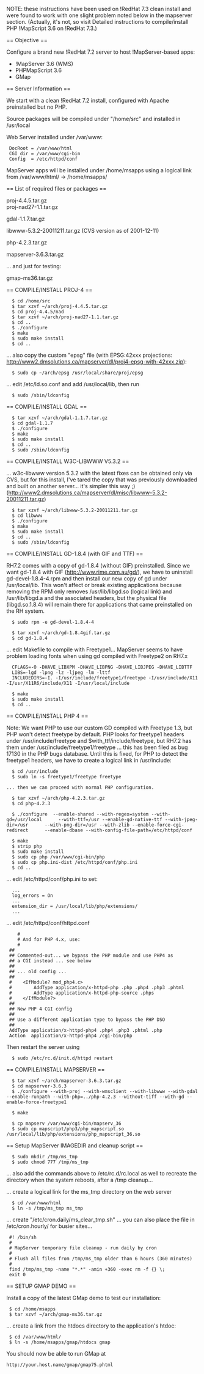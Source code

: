NOTE: these instructions have been used on !RedHat 7.3 clean install and were found to work with one slight problem noted below in the mapserver section. (Actually, it's not, so visit Detailed instructions to compile/install PHP !MapScript 3.6 on !RedHat 7.3.)                                                                                                                                                                                                                                                         
                                                                                                                                                                                                                                                                                                                                                                                                                                                                                                                             
== Objective ==                                                                                                                                                                                                                                                                                                                                                                                                                                                                                                              
                                                                                                                                                                                                                                                                                                                                                                                                                                                                                                                             
Configure a brand new !RedHat 7.2 server to host !MapServer-based apps:                                                                                                                                                                                                                                                                                                                                                                                                                                                      
                                                                                                                                                                                                                                                                                                                                                                                                                                                                                                                             
  - !MapServer 3.6 (WMS)                                                                                                                                                                                                                                                                                                                                                                                                                                                                                                     
  - PHPMapScript 3.6                                                                                                                                                                                                                                                                                                                                                                                                                                                                                                         
  - GMap                                                                                                                                                                                                                                                                                                                                                                                                                                                                                                                     
                                                                                                                                                                                                                                                                                                                                                                                                                                                                                                                             
== Server Information ==                                                                                                                                                                                                                                                                                                                                                                                                                                                                                                     
                                                                                                                                                                                                                                                                                                                                                                                                                                                                                                                             
We start with a clean !RedHat 7.2 install, configured with Apache preinstalled but no PHP.                                                                                                                                                                                                                                                                                                                                                                                                                                   
                                                                                                                                                                                                                                                                                                                                                                                                                                                                                                                             
Source packages will be compiled under "/home/src" and installed in /usr/local                                                                                                                                                                                                                                                                                                                                                                                                                                               
                                                                                                                                                                                                                                                                                                                                                                                                                                                                                                                             
Web Server installed under /var/www:                                                                                                                                                                                                                                                                                                                                                                                                                                                                                         

```                                                                                                                                                                                                                                                                                                                                                                                                                                                                                                                          
 DocRoot = /var/www/html                                                                                                                                                                                                                                                                                                                                                                                                                                                                                                     
 CGI dir = /var/www/cgi-bin                                                                                                                                                                                                                                                                                                                                                                                                                                                                                                  
 Config  = /etc/httpd/conf                                                                                                                                                                                                                                                                                                                                                                                                                                                                                                   
```                                                                                                                                                                                                                                                                                                                                                                                                                                                                                                                          
MapServer apps will be installed under /home/msapps using a logical link from /var/www/html/ -> /home/msapps/                                                                                                                                                                                                                                                                                                                                                                                                                
                                                                                                                                                                                                                                                                                                                                                                                                                                                                                                                             
== List of required files or packages ==                                                                                                                                                                                                                                                                                                                                                                                                                                                                                     
                                                                                                                                                                                                                                                                                                                                                                                                                                                                                                                             
  proj-4.4.5.tar.gz                                                                                                                                                                                                                                                                                                                                                                                                                                                                                                          
  proj-nad27-1.1.tar.gz                                                                                                                                                                                                                                                                                                                                                                                                                                                                                                      
                                                                                                                                                                                                                                                                                                                                                                                                                                                                                                                             
  gdal-1.1.7.tar.gz                                                                                                                                                                                                                                                                                                                                                                                                                                                                                                          
                                                                                                                                                                                                                                                                                                                                                                                                                                                                                                                             
  libwww-5.3.2-20011211.tar.gz (CVS version as of 2001-12-11)                                                                                                                                                                                                                                                                                                                                                                                                                                                                
                                                                                                                                                                                                                                                                                                                                                                                                                                                                                                                             
  php-4.2.3.tar.gz                                                                                                                                                                                                                                                                                                                                                                                                                                                                                                           
                                                                                                                                                                                                                                                                                                                                                                                                                                                                                                                             
  mapserver-3.6.3.tar.gz                                                                                                                                                                                                                                                                                                                                                                                                                                                                                                     
                                                                                                                                                                                                                                                                                                                                                                                                                                                                                                                             
... and just for testing:                                                                                                                                                                                                                                                                                                                                                                                                                                                                                                    
                                                                                                                                                                                                                                                                                                                                                                                                                                                                                                                             
  gmap-ms36.tar.gz                                                                                                                                                                                                                                                                                                                                                                                                                                                                                                           
                                                                                                                                                                                                                                                                                                                                                                                                                                                                                                                             
== COMPILE/INSTALL PROJ-4 ==                                                                                                                                                                                                                                                                                                                                                                                                                                                                                                 

```                                                                                                                                                                                                                                                                                                                                                                                                                                                                                                                          
  $ cd /home/src                                                                                                                                                                                                                                                                                                                                                                                                                                                                                                             
  $ tar xzvf ~/arch/proj-4.4.5.tar.gz                                                                                                                                                                                                                                                                                                                                                                                                                                                                                        
  $ cd proj-4.4.5/nad                                                                                                                                                                                                                                                                                                                                                                                                                                                                                                        
  $ tar xzvf ~/arch/proj-nad27-1.1.tar.gz                                                                                                                                                                                                                                                                                                                                                                                                                                                                                    
  $ cd ..                                                                                                                                                                                                                                                                                                                                                                                                                                                                                                                    
  $ ./configure                                                                                                                                                                                                                                                                                                                                                                                                                                                                                                              
  $ make                                                                                                                                                                                                                                                                                                                                                                                                                                                                                                                     
  $ sudo make install                                                                                                                                                                                                                                                                                                                                                                                                                                                                                                        
  $ cd ..                                                                                                                                                                                                                                                                                                                                                                                                                                                                                                                    
```                                                                                                                                                                                                                                                                                                                                                                                                                                                                                                                          
... also copy the custom "epsg" file (with EPSG:42xxx projections: http://www2.dmsolutions.ca/mapserver/dl/proj4-epsg-with-42xxx.zip):                                                                                                                                                                                                                                                                                                                                                                                       

```                                                                                                                                                                                                                                                                                                                                                                                                                                                                                                                          
  $ sudo cp ~/arch/epsg /usr/local/share/proj/epsg                                                                                                                                                                                                                                                                                                                                                                                                                                                                           
```                                                                                                                                                                                                                                                                                                                                                                                                                                                                                                                          
... edit /etc/ld.so.conf and add /usr/local/lib, then run                                                                                                                                                                                                                                                                                                                                                                                                                                                                    

```                                                                                                                                                                                                                                                                                                                                                                                                                                                                                                                          
  $ sudo /sbin/ldconfig                                                                                                                                                                                                                                                                                                                                                                                                                                                                                                      
```                                                                                                                                                                                                                                                                                                                                                                                                                                                                                                                          
== COMPILE/INSTALL GDAL ==                                                                                                                                                                                                                                                                                                                                                                                                                                                                                                   

```                                                                                                                                                                                                                                                                                                                                                                                                                                                                                                                          
  $ tar xzvf ~/arch/gdal-1.1.7.tar.gz                                                                                                                                                                                                                                                                                                                                                                                                                                                                                        
  $ cd gdal-1.1.7                                                                                                                                                                                                                                                                                                                                                                                                                                                                                                            
  $ ./configure                                                                                                                                                                                                                                                                                                                                                                                                                                                                                                              
  $ make                                                                                                                                                                                                                                                                                                                                                                                                                                                                                                                     
  $ sudo make install                                                                                                                                                                                                                                                                                                                                                                                                                                                                                                        
  $ cd ..                                                                                                                                                                                                                                                                                                                                                                                                                                                                                                                    
  $ sudo /sbin/ldconfig                                                                                                                                                                                                                                                                                                                                                                                                                                                                                                      
```                                                                                                                                                                                                                                                                                                                                                                                                                                                                                                                          
== COMPILE/INSTALL W3C-LIBWWW V5.3.2 ==                                                                                                                                                                                                                                                                                                                                                                                                                                                                                      
                                                                                                                                                                                                                                                                                                                                                                                                                                                                                                                             
... w3c-libwww version 5.3.2 with the latest fixes can be obtained only via CVS, but for this install, I've tared the copy that was previously downloaded and built on another server... it's simpler this way ;) (http://www2.dmsolutions.ca/mapserver/dl/misc/libwww-5.3.2-20011211.tar.gz)                                                                                                                                                                                                                                

```                                                                                                                                                                                                                                                                                                                                                                                                                                                                                                                          
  $ tar xzvf ~/arch/libwww-5.3.2-20011211.tar.gz                                                                                                                                                                                                                                                                                                                                                                                                                                                                             
  $ cd libwww                                                                                                                                                                                                                                                                                                                                                                                                                                                                                                                
  $ ./configure                                                                                                                                                                                                                                                                                                                                                                                                                                                                                                              
  $ make                                                                                                                                                                                                                                                                                                                                                                                                                                                                                                                     
  $ sudo make install                                                                                                                                                                                                                                                                                                                                                                                                                                                                                                        
  $ cd ..                                                                                                                                                                                                                                                                                                                                                                                                                                                                                                                    
  $ sudo /sbin/ldconfig                                                                                                                                                                                                                                                                                                                                                                                                                                                                                                      
```                                                                                                                                                                                                                                                                                                                                                                                                                                                                                                                          
== COMPILE/INSTALL GD-1.8.4 (with GIF and TTF) ==                                                                                                                                                                                                                                                                                                                                                                                                                                                                            
                                                                                                                                                                                                                                                                                                                                                                                                                                                                                                                             
RH7.2 comes with a copy of gd-1.8.4 (without GIF) preinstalled. Since we want gd-1.8.4 with GIF (http://www.rime.com.au/gd/), we have to uninstall gd-devel-1.8.4-4.rpm and then install our new copy of gd under /usr/local/lib. This won't affect or break existing applications because removing the RPM only removes /usr/lib/libgd.so (logical link) and /usr/lib/libgd.a and the associated headers, but the physical file (libgd.so.1.8.4) will remain there for applications that came preinstalled on the RH system.

```                                                                                                                                                                                                                                                                                                                                                                                                                                                                                                                          
  $ sudo rpm -e gd-devel-1.8.4-4                                                                                                                                                                                                                                                                                                                                                                                                                                                                                             
                                                                                                                                                                                                                                                                                                                                                                                                                                                                                                                             
  $ tar xzvf ~/arch/gd-1.8.4gif.tar.gz                                                                                                                                                                                                                                                                                                                                                                                                                                                                                       
  $ cd gd-1.8.4                                                                                                                                                                                                                                                                                                                                                                                                                                                                                                              
```                                                                                                                                                                                                                                                                                                                                                                                                                                                                                                                          
... edit Makefile to compile with Freetype1... MapServer seems to have problem loading fonts when using gd compiled with Freetype2 on RH7.x                                                                                                                                                                                                                                                                                                                                                                                  

```                                                                                                                                                                                                                                                                                                                                                                                                                                                                                                                          
  CFLAGS=-O -DHAVE_LIBXPM -DHAVE_LIBPNG -DHAVE_LIBJPEG -DHAVE_LIBTTF                                                                                                                                                                                                                                                                                                                                                                                                                                                         
  LIBS=-lgd -lpng -lz -ljpeg -lm -lttf                                                                                                                                                                                                                                                                                                                                                                                                                                                                                       
  INCLUDEDIRS=-I. -I/usr/include/freetype1/freetype -I/usr/include/X11 -I/usr/X11R6/include/X11 -I/usr/local/include                                                                                                                                                                                                                                                                                                                                                                                                         
                                                                                                                                                                                                                                                                                                                                                                                                                                                                                                                             
  $ make                                                                                                                                                                                                                                                                                                                                                                                                                                                                                                                     
  $ sudo make install                                                                                                                                                                                                                                                                                                                                                                                                                                                                                                        
  $ cd ..                                                                                                                                                                                                                                                                                                                                                                                                                                                                                                                    
```                                                                                                                                                                                                                                                                                                                                                                                                                                                                                                                          
== COMPILE/INSTALL PHP 4 ==                                                                                                                                                                                                                                                                                                                                                                                                                                                                                                  
                                                                                                                                                                                                                                                                                                                                                                                                                                                                                                                             
Note: We want PHP to use our custom GD compiled with Freetype 1.3, but PHP won't detect freetype by default. PHP looks for freetype1 headers under /usr/include/freetype and $with_ttf/include/freetype, but RH7.2 has them under /usr/include/freetype1/freetype ... this has been filed as bug 17130 in the PHP bugs database. Until this is fixed, for PHP to detect the freetype1 headers, we have to create a logical link in /usr/include:                                                                             

```                                                                                                                                                                                                                                                                                                                                                                                                                                                                                                                          
  $ cd /usr/include                                                                                                                                                                                                                                                                                                                                                                                                                                                                                                          
  $ sudo ln -s freetype1/freetype freetype                                                                                                                                                                                                                                                                                                                                                                                                                                                                                   
                                                                                                                                                                                                                                                                                                                                                                                                                                                                                                                             
... then we can proceed with normal PHP configuration.                                                                                                                                                                                                                                                                                                                                                                                                                                                                       
                                                                                                                                                                                                                                                                                                                                                                                                                                                                                                                             
  $ tar xzvf ~/arch/php-4.2.3.tar.gz                                                                                                                                                                                                                                                                                                                                                                                                                                                                                         
  $ cd php-4.2.3                                                                                                                                                                                                                                                                                                                                                                                                                                                                                                             
                                                                                                                                                                                                                                                                                                                                                                                                                                                                                                                             
  $ ./configure  --enable-shared --with-regex=system --with-gd=/usr/local      --with-ttf=/usr --enable-gd-native-ttf --with-jpeg-dir=/usr      --with-png-dir=/usr --with-zlib --enable-force-cgi-redirect      --enable-dbase --with-config-file-path=/etc/httpd/conf                                                                                                                                                                                                                                                      
                                                                                                                                                                                                                                                                                                                                                                                                                                                                                                                             
  $ make                                                                                                                                                                                                                                                                                                                                                                                                                                                                                                                     
  $ strip php                                                                                                                                                                                                                                                                                                                                                                                                                                                                                                                
  $ sudo make install                                                                                                                                                                                                                                                                                                                                                                                                                                                                                                        
  $ sudo cp php /var/www/cgi-bin/php                                                                                                                                                                                                                                                                                                                                                                                                                                                                                         
  $ sudo cp php.ini-dist /etc/httpd/conf/php.ini                                                                                                                                                                                                                                                                                                                                                                                                                                                                             
  $ cd ..                                                                                                                                                                                                                                                                                                                                                                                                                                                                                                                    
```                                                                                                                                                                                                                                                                                                                                                                                                                                                                                                                          
... edit /etc/httpd/conf/php.ini to set:                                                                                                                                                                                                                                                                                                                                                                                                                                                                                     

```                                                                                                                                                                                                                                                                                                                                                                                                                                                                                                                          
  ...                                                                                                                                                                                                                                                                                                                                                                                                                                                                                                                        
  log_errors = On                                                                                                                                                                                                                                                                                                                                                                                                                                                                                                            
  ...                                                                                                                                                                                                                                                                                                                                                                                                                                                                                                                        
  extension_dir = /usr/local/lib/php/extensions/                                                                                                                                                                                                                                                                                                                                                                                                                                                                             
  ...                                                                                                                                                                                                                                                                                                                                                                                                                                                                                                                        
```                                                                                                                                                                                                                                                                                                                                                                                                                                                                                                                          
... edit /etc/httpd/conf/httpd.conf                                                                                                                                                                                                                                                                                                                                                                                                                                                                                          

```                                                                                                                                                                                                                                                                                                                                                                                                                                                                                                                          
    #                                                                                                                                                                                                                                                                                                                                                                                                                                                                                                                        
    # And for PHP 4.x, use:                                                                                                                                                                                                                                                                                                                                                                                                                                                                                                  
    #                                                                                                                                                                                                                                                                                                                                                                                                                                                                                                                        
 ##                                                                                                                                                                                                                                                                                                                                                                                                                                                                                                                          
 ## Commented-out... we bypass the PHP module and use PHP4 as                                                                                                                                                                                                                                                                                                                                                                                                                                                                
 ## a CGI instead ... see below                                                                                                                                                                                                                                                                                                                                                                                                                                                                                              
 ##                                                                                                                                                                                                                                                                                                                                                                                                                                                                                                                          
 ## ... old config ...                                                                                                                                                                                                                                                                                                                                                                                                                                                                                                       
 ##                                                                                                                                                                                                                                                                                                                                                                                                                                                                                                                          
 #    <IfModule? mod_php4.c>                                                                                                                                                                                                                                                                                                                                                                                                                                                                                                 
 #        AddType application/x-httpd-php .php .php4 .php3 .phtml                                                                                                                                                                                                                                                                                                                                                                                                                                                            
 #        AddType application/x-httpd-php-source .phps                                                                                                                                                                                                                                                                                                                                                                                                                                                                       
 #    </IfModule?>                                                                                                                                                                                                                                                                                                                                                                                                                                                                                                           
 ##                                                                                                                                                                                                                                                                                                                                                                                                                                                                                                                          
 ## New PHP 4 CGI config                                                                                                                                                                                                                                                                                                                                                                                                                                                                                                     
 ##                                                                                                                                                                                                                                                                                                                                                                                                                                                                                                                          
 ## Use a different application type to bypass the PHP DSO                                                                                                                                                                                                                                                                                                                                                                                                                                                                   
 ##                                                                                                                                                                                                                                                                                                                                                                                                                                                                                                                          
 AddType application/x-httpd-php4 .php4 .php3 .phtml .php                                                                                                                                                                                                                                                                                                                                                                                                                                                                    
 Action  application/x-httpd-php4 /cgi-bin/php                                                                                                                                                                                                                                                                                                                                                                                                                                                                               
```                                                                                                                                                                                                                                                                                                                                                                                                                                                                                                                          
Then restart the server using                                                                                                                                                                                                                                                                                                                                                                                                                                                                                                

```                                                                                                                                                                                                                                                                                                                                                                                                                                                                                                                          
  $ sudo /etc/rc.d/init.d/httpd restart                                                                                                                                                                                                                                                                                                                                                                                                                                                                                      
```                                                                                                                                                                                                                                                                                                                                                                                                                                                                                                                          
== COMPILE/INSTALL MAPSERVER ==                                                                                                                                                                                                                                                                                                                                                                                                                                                                                              

```                                                                                                                                                                                                                                                                                                                                                                                                                                                                                                                          
  $ tar xzvf ~/arch/mapserver-3.6.3.tar.gz                                                                                                                                                                                                                                                                                                                                                                                                                                                                                   
  $ cd mapserver-3.6.3                                                                                                                                                                                                                                                                                                                                                                                                                                                                                                       
  $ ./configure --with-proj --with-wmsclient --with-libwww --with-gdal --enable-runpath --with-php=../php-4.2.3 --without-tiff --with-gd --enable-force-freetype1                                                                                                                                                                                                                                                                                                                                                            
                                                                                                                                                                                                                                                                                                                                                                                                                                                                                                                             
  $ make                                                                                                                                                                                                                                                                                                                                                                                                                                                                                                                     
                                                                                                                                                                                                                                                                                                                                                                                                                                                                                                                             
  $ cp mapserv /var/www/cgi-bin/mapserv_36                                                                                                                                                                                                                                                                                                                                                                                                                                                                                   
  $ sudo cp mapscript/php3/php_mapscript.so /usr/local/lib/php/extensions/php_mapscript_36.so                                                                                                                                                                                                                                                                                                                                                                                                                                
```                                                                                                                                                                                                                                                                                                                                                                                                                                                                                                                          
== Setup MapServer IMAGEDIR and cleanup script ==                                                                                                                                                                                                                                                                                                                                                                                                                                                                            

```                                                                                                                                                                                                                                                                                                                                                                                                                                                                                                                          
  $ sudo mkdir /tmp/ms_tmp                                                                                                                                                                                                                                                                                                                                                                                                                                                                                                   
  $ sudo chmod 777 /tmp/ms_tmp                                                                                                                                                                                                                                                                                                                                                                                                                                                                                               
```                                                                                                                                                                                                                                                                                                                                                                                                                                                                                                                          
... also add the commands above to /etc/rc.d/rc.local as well to recreate the directory when the system reboots, after a /tmp cleanup...                                                                                                                                                                                                                                                                                                                                                                                     
                                                                                                                                                                                                                                                                                                                                                                                                                                                                                                                             
... create a logical link for the ms_tmp directory on the web server                                                                                                                                                                                                                                                                                                                                                                                                                                                         

```                                                                                                                                                                                                                                                                                                                                                                                                                                                                                                                          
  $ cd /var/www/html                                                                                                                                                                                                                                                                                                                                                                                                                                                                                                         
  $ ln -s /tmp/ms_tmp ms_tmp                                                                                                                                                                                                                                                                                                                                                                                                                                                                                                 
```                                                                                                                                                                                                                                                                                                                                                                                                                                                                                                                          
... create "/etc/cron.daily/ms_clear_tmp.sh" ... you can also place the file in /etc/cron.hourly/ for busier sites...                                                                                                                                                                                                                                                                                                                                                                                                        

```                                                                                                                                                                                                                                                                                                                                                                                                                                                                                                                          
 #! /bin/sh                                                                                                                                                                                                                                                                                                                                                                                                                                                                                                                  
 #                                                                                                                                                                                                                                                                                                                                                                                                                                                                                                                           
 # MapServer temporary file cleanup - run daily by cron                                                                                                                                                                                                                                                                                                                                                                                                                                                                      
 #                                                                                                                                                                                                                                                                                                                                                                                                                                                                                                                           
 # Flush all files from /tmp/ms_tmp older than 6 hours (360 minutes)                                                                                                                                                                                                                                                                                                                                                                                                                                                         
 #                                                                                                                                                                                                                                                                                                                                                                                                                                                                                                                           
 find /tmp/ms_tmp -name "*.*" -amin +360 -exec rm -f {} \;                                                                                                                                                                                                                                                                                                                                                                                                                                                                   
 exit 0                                                                                                                                                                                                                                                                                                                                                                                                                                                                                                                      
```                                                                                                                                                                                                                                                                                                                                                                                                                                                                                                                          
== SETUP GMAP DEMO ==                                                                                                                                                                                                                                                                                                                                                                                                                                                                                                        
                                                                                                                                                                                                                                                                                                                                                                                                                                                                                                                             
Install a copy of the latest GMap demo to test our installation:                                                                                                                                                                                                                                                                                                                                                                                                                                                             

```                                                                                                                                                                                                                                                                                                                                                                                                                                                                                                                          
 $ cd /home/msapps                                                                                                                                                                                                                                                                                                                                                                                                                                                                                                           
 $ tar xzvf ~/arch/gmap-ms36.tar.gz                                                                                                                                                                                                                                                                                                                                                                                                                                                                                          
```                                                                                                                                                                                                                                                                                                                                                                                                                                                                                                                          
... create a link from the htdocs directory to the application's htdoc:                                                                                                                                                                                                                                                                                                                                                                                                                                                      

```                                                                                                                                                                                                                                                                                                                                                                                                                                                                                                                          
 $ cd /var/www/html/                                                                                                                                                                                                                                                                                                                                                                                                                                                                                                         
 $ ln -s /home/msapps/gmap/htdocs gmap                                                                                                                                                                                                                                                                                                                                                                                                                                                                                       
```                                                                                                                                                                                                                                                                                                                                                                                                                                                                                                                          
You should now be able to run GMap at                                                                                                                                                                                                                                                                                                                                                                                                                                                                                        
                                                                                                                                                                                                                                                                                                                                                                                                                                                                                                                             
    http://your.host.name/gmap/gmap75.phtml                                                                                                                                                                                                                                                                                                                                                                                                                                                                                  

